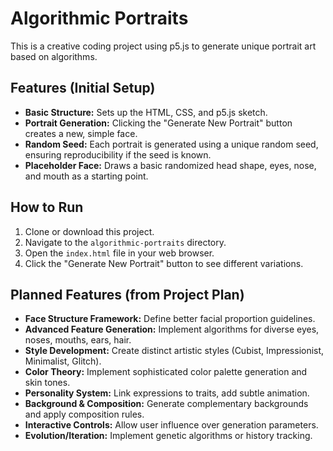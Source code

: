 # Algorithmic Portraits

This is a creative coding project using p5.js to generate unique portrait art based on algorithms.

## Features (Initial Setup)

*   **Basic Structure:** Sets up the HTML, CSS, and p5.js sketch.
*   **Portrait Generation:** Clicking the "Generate New Portrait" button creates a new, simple face.
*   **Random Seed:** Each portrait is generated using a unique random seed, ensuring reproducibility if the seed is known.
*   **Placeholder Face:** Draws a basic randomized head shape, eyes, nose, and mouth as a starting point.

## How to Run

1.  Clone or download this project.
2.  Navigate to the `algorithmic-portraits` directory.
3.  Open the `index.html` file in your web browser.
4.  Click the "Generate New Portrait" button to see different variations.

## Planned Features (from Project Plan)

*   **Face Structure Framework:** Define better facial proportion guidelines.
*   **Advanced Feature Generation:** Implement algorithms for diverse eyes, noses, mouths, ears, hair.
*   **Style Development:** Create distinct artistic styles (Cubist, Impressionist, Minimalist, Glitch).
*   **Color Theory:** Implement sophisticated color palette generation and skin tones.
*   **Personality System:** Link expressions to traits, add subtle animation.
*   **Background & Composition:** Generate complementary backgrounds and apply composition rules.
*   **Interactive Controls:** Allow user influence over generation parameters.
*   **Evolution/Iteration:** Implement genetic algorithms or history tracking. 